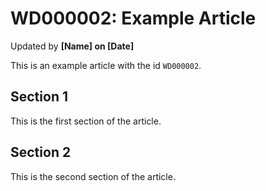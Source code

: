 # WD000002: Example Article #
Updated by **[Name] on [Date]**

This is an example article with the id `WD000002`.

## Section 1

This is the first section of the article.

## Section 2

This is the second section of the article.
